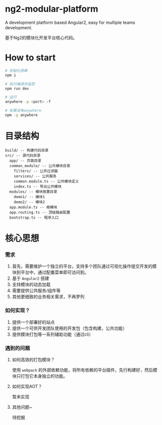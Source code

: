 # ng2-modular-platform
A development platform based Angular2, easy for multiple teams development.

基于Ng2的模块化开发平台核心代码。

# How to start

```bash
# 初始化依赖 
npm i

# 执行编译并监控
npm run dev

# 运行
anywhere -p <port> -f

# 如果没有anywhere
npm -g anywhere
```

# 目录结构

```
build/ -- 构建代码目录
src/ -- 源代码目录
  app/ -- 页面目录
  common_module/ -- 公共模块目录
    filters/ -- 公共过滤器
    services/ -- 公共服务
    common.module.ts -- 公共模块定义
    index.ts -- 导出公共模块
  modules/ -- 模块放置目录
    demo1/ -- 模块1
    demo2/ -- 模块2
  app.module.ts -- 根模块
  app.routing.ts -- 顶级路由配置
  bootstrap.ts -- 程序入口
```

# 核心思想

### 需求

1. 首先，需要维护一个独立的平台，支持多个团队通过可视化操作提交开发的模块到平台中，通过配置菜单即可访问到。
2. 基于 `Angular2` 搭建
3. 支持模块的动态加载
4. 需要提供公共服务/组件等
5. 其他更细致的业务相关需求，不再罗列

### 如何实现？

1. 提供一个部署好的站点
2. 提供一个可供开发团队使用的开发包（包含构建，公共功能）
3. 提供模块打包等一系列辅助功能（通过cli）

### 遇到的问题

1. 如何高效的打包模块？

    使用 `webpack` 的外部依赖功能，将所有依赖的平台插件，先行构建好，然后模块只打包它本身独立的功能。

2. 如何实现AOT？

    暂未实现

3. 其他问题~

    待挖掘
